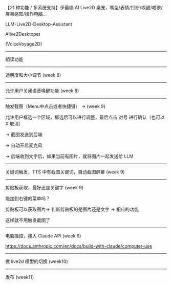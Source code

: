 【21 种功能 / 多系统支持】伊蕾娜 AI Live2D 桌宠，嘴型/表情/打断/唤醒/唱歌/屏幕感知/操作电脑…



LLM-Live2D-Desktop-Assistant

AIive2Desktopet

(VoiceVoyage2D)

----

朗读功能

---

透明度和大小调节 (week 8)

---

允许用户关闭语音唤醒功能 (week 8)

---

触发截图（Menu中点击或者快捷键） ->  (week 9)

允许用户框选一个区域，框选后可以进行调整，最后点击 对号 进行确认（也可以 X 取消）

-> 截图发送到后端

-> 自动开启麦克风

-> 后端收到文字后，如果当前有图片，就将图片一起发送给 LLM

---

关键词触发，TTS 中有截图关键词，自动截图屏幕 (week 9)

---

剪贴板获取，最好还是关键字 (week 9)

能加到右键的菜单吗？

剪贴板可以获取图片-> 判断剪贴板的是图片还是文字 -> 相应的功能

这样就不用触发截图了

---

电脑操控，接入 Claude API (week 9)

https://docs.anthropic.com/en/docs/build-with-claude/computer-use

---

做 live2d 模型的切换 (week10)

---

发布 (week11)